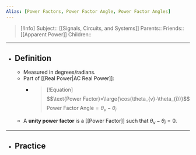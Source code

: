 ```yaml
---
Alias: [Power Factors, Power Factor Angle, Power Factor Angles]
---
```

> [!Info]
> Subject:: [[Signals, Circuits, and Systems]]
> Parents:: 
> Friends:: [[Apparent Power]]
> Children:: 
---
- ## Definition
	- Measured in degrees/radians.
	- Part of [[Real Power|AC Real Power]]:
		- >[!Equation]
		  > $$\text{Power Factor}=\large{\cos(\theta_{v}-\theta_{i})}$$
		  > $\text{Power Factor Angle}=\theta_{v}-\theta_{i}$
	- A **unity power factor** is a [[Power Factor]] such that $\theta_{v}-\theta_{i}=0$.
---
- ## Practice